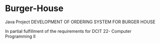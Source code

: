 # Burger-House
Java Project
DEVELOPMENT OF ORDERING SYSTEM FOR BURGER HOUSE

In partial fulfillment of the requirements for 
DCIT 22- Computer Programming II 
